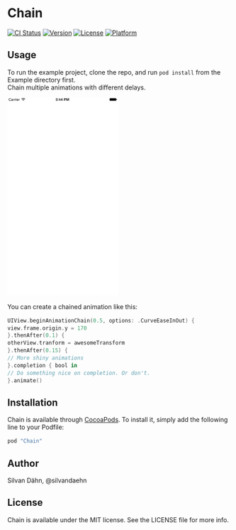 # Chain

[![CI Status](http://img.shields.io/travis/daehn/Chain.svg?style=flat)](https://travis-ci.org/daehn/Chain)
[![Version](https://img.shields.io/cocoapods/v/Chain.svg?style=flat)](http://cocoapods.org/pods/Chain)
[![License](https://img.shields.io/cocoapods/l/Chain.svg?style=flat)](http://cocoapods.org/pods/Chain)
[![Platform](https://img.shields.io/cocoapods/p/Chain.svg?style=flat)](http://cocoapods.org/pods/Chain)

## Usage

To run the example project, clone the repo, and run `pod install` from the Example directory first.  
Chain multiple animations with different delays.

<img src="chain-example-loop.gif" width="250">

You can create a chained animation like this:

```swift
UIView.beginAnimationChain(0.5, options: .CurveEaseInOut) {
view.frame.origin.y = 170
}.thenAfter(0.1) {
otherView.tranform = awesomeTransform
}.thenAfter(0.15) {
// More shiny animations
}.completion { bool in
// Do something nice on completion. Or don't.   
}.animate()
```

## Installation

Chain is available through [CocoaPods](http://cocoapods.org). To install
it, simply add the following line to your Podfile:

```ruby
pod "Chain"
```

## Author

Silvan Dähn, @silvandaehn

## License

Chain is available under the MIT license. See the LICENSE file for more info.
